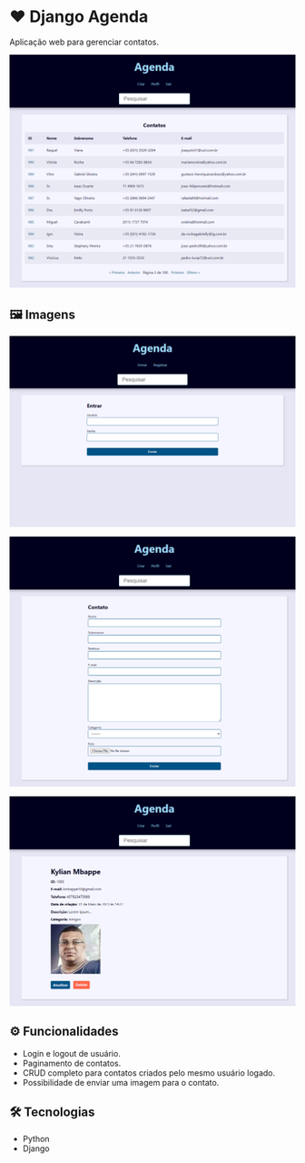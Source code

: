 # ❤ Django Agenda

Aplicação web para gerenciar contatos.

![preview](./.github/preview.png)

## 🖼️ Imagens

![preview](.github/login.png)

![preview](.github/create.png)

![preview](.github/contact.png)

## ⚙ Funcionalidades
- Login e logout de usuário.
- Paginamento de contatos.
- CRUD completo para contatos criados pelo mesmo usuário logado.
- Possibilidade de enviar uma imagem para o contato.

## 🛠 Tecnologias
- Python
- Django
